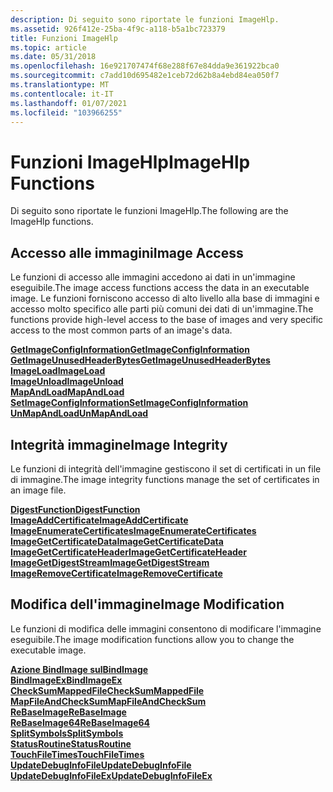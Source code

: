 ```yaml
---
description: Di seguito sono riportate le funzioni ImageHlp.
ms.assetid: 926f412e-25ba-4f9c-a118-b5a1bc723379
title: Funzioni ImageHlp
ms.topic: article
ms.date: 05/31/2018
ms.openlocfilehash: 16e921707474f68e288f67e84dda9e361922bca0
ms.sourcegitcommit: c7add10d695482e1ceb72d62b8a4ebd84ea050f7
ms.translationtype: MT
ms.contentlocale: it-IT
ms.lasthandoff: 01/07/2021
ms.locfileid: "103966255"
---
```

# <a name="imagehlp-functions"></a><span data-ttu-id="bc2ae-103">Funzioni ImageHlp</span><span class="sxs-lookup"><span data-stu-id="bc2ae-103">ImageHlp Functions</span></span>

<span data-ttu-id="bc2ae-104">Di seguito sono riportate le funzioni ImageHlp.</span><span class="sxs-lookup"><span data-stu-id="bc2ae-104">The following are the ImageHlp functions.</span></span>

## <a name="image-access"></a><span data-ttu-id="bc2ae-105">Accesso alle immagini</span><span class="sxs-lookup"><span data-stu-id="bc2ae-105">Image Access</span></span>

<span data-ttu-id="bc2ae-106">Le funzioni di accesso alle immagini accedono ai dati in un'immagine eseguibile.</span><span class="sxs-lookup"><span data-stu-id="bc2ae-106">The image access functions access the data in an executable image.</span></span> <span data-ttu-id="bc2ae-107">Le funzioni forniscono accesso di alto livello alla base di immagini e accesso molto specifico alle parti più comuni dei dati di un'immagine.</span><span class="sxs-lookup"><span data-stu-id="bc2ae-107">The functions provide high-level access to the base of images and very specific access to the most common parts of an image's data.</span></span>

<dl>

[<span data-ttu-id="bc2ae-108">**GetImageConfigInformation**</span><span class="sxs-lookup"><span data-stu-id="bc2ae-108">**GetImageConfigInformation**</span></span>](/windows/desktop/api/Imagehlp/nf-imagehlp-getimageconfiginformation)  
[<span data-ttu-id="bc2ae-109">**GetImageUnusedHeaderBytes**</span><span class="sxs-lookup"><span data-stu-id="bc2ae-109">**GetImageUnusedHeaderBytes**</span></span>](/windows/desktop/api/Imagehlp/nf-imagehlp-getimageunusedheaderbytes)  
[<span data-ttu-id="bc2ae-110">**ImageLoad**</span><span class="sxs-lookup"><span data-stu-id="bc2ae-110">**ImageLoad**</span></span>](/windows/desktop/api/Imagehlp/nf-imagehlp-imageload)  
[<span data-ttu-id="bc2ae-111">**ImageUnload**</span><span class="sxs-lookup"><span data-stu-id="bc2ae-111">**ImageUnload**</span></span>](/windows/desktop/api/Imagehlp/nf-imagehlp-imageunload)  
[<span data-ttu-id="bc2ae-112">**MapAndLoad**</span><span class="sxs-lookup"><span data-stu-id="bc2ae-112">**MapAndLoad**</span></span>](/windows/desktop/api/Imagehlp/nf-imagehlp-mapandload)  
[<span data-ttu-id="bc2ae-113">**SetImageConfigInformation**</span><span class="sxs-lookup"><span data-stu-id="bc2ae-113">**SetImageConfigInformation**</span></span>](/windows/desktop/api/Imagehlp/nf-imagehlp-setimageconfiginformation)  
[<span data-ttu-id="bc2ae-114">**UnMapAndLoad**</span><span class="sxs-lookup"><span data-stu-id="bc2ae-114">**UnMapAndLoad**</span></span>](/windows/desktop/api/Imagehlp/nf-imagehlp-unmapandload)  
</dl>

## <a name="image-integrity"></a><span data-ttu-id="bc2ae-115">Integrità immagine</span><span class="sxs-lookup"><span data-stu-id="bc2ae-115">Image Integrity</span></span>

<span data-ttu-id="bc2ae-116">Le funzioni di integrità dell'immagine gestiscono il set di certificati in un file di immagine.</span><span class="sxs-lookup"><span data-stu-id="bc2ae-116">The image integrity functions manage the set of certificates in an image file.</span></span>

<dl>

[<span data-ttu-id="bc2ae-117">**DigestFunction**</span><span class="sxs-lookup"><span data-stu-id="bc2ae-117">**DigestFunction**</span></span>](/windows/desktop/api/Imagehlp/nc-imagehlp-digest_function)  
[<span data-ttu-id="bc2ae-118">**ImageAddCertificate**</span><span class="sxs-lookup"><span data-stu-id="bc2ae-118">**ImageAddCertificate**</span></span>](/windows/desktop/api/Imagehlp/nf-imagehlp-imageaddcertificate)  
[<span data-ttu-id="bc2ae-119">**ImageEnumerateCertificates**</span><span class="sxs-lookup"><span data-stu-id="bc2ae-119">**ImageEnumerateCertificates**</span></span>](/windows/desktop/api/Imagehlp/nf-imagehlp-imageenumeratecertificates)  
[<span data-ttu-id="bc2ae-120">**ImageGetCertificateData**</span><span class="sxs-lookup"><span data-stu-id="bc2ae-120">**ImageGetCertificateData**</span></span>](/windows/desktop/api/Imagehlp/nf-imagehlp-imagegetcertificatedata)  
[<span data-ttu-id="bc2ae-121">**ImageGetCertificateHeader**</span><span class="sxs-lookup"><span data-stu-id="bc2ae-121">**ImageGetCertificateHeader**</span></span>](/windows/desktop/api/Imagehlp/nf-imagehlp-imagegetcertificateheader)  
[<span data-ttu-id="bc2ae-122">**ImageGetDigestStream**</span><span class="sxs-lookup"><span data-stu-id="bc2ae-122">**ImageGetDigestStream**</span></span>](/windows/desktop/api/Imagehlp/nf-imagehlp-imagegetdigeststream)  
[<span data-ttu-id="bc2ae-123">**ImageRemoveCertificate**</span><span class="sxs-lookup"><span data-stu-id="bc2ae-123">**ImageRemoveCertificate**</span></span>](/windows/desktop/api/Imagehlp/nf-imagehlp-imageremovecertificate)  
</dl>

## <a name="image-modification"></a><span data-ttu-id="bc2ae-124">Modifica dell'immagine</span><span class="sxs-lookup"><span data-stu-id="bc2ae-124">Image Modification</span></span>

<span data-ttu-id="bc2ae-125">Le funzioni di modifica delle immagini consentono di modificare l'immagine eseguibile.</span><span class="sxs-lookup"><span data-stu-id="bc2ae-125">The image modification functions allow you to change the executable image.</span></span>

<dl>

[<span data-ttu-id="bc2ae-126">**Azione BindImage sul**</span><span class="sxs-lookup"><span data-stu-id="bc2ae-126">**BindImage**</span></span>](/windows/desktop/api/Imagehlp/nf-imagehlp-bindimage)  
[<span data-ttu-id="bc2ae-127">**BindImageEx**</span><span class="sxs-lookup"><span data-stu-id="bc2ae-127">**BindImageEx**</span></span>](/windows/desktop/api/Imagehlp/nf-imagehlp-bindimageex)  
[<span data-ttu-id="bc2ae-128">**CheckSumMappedFile**</span><span class="sxs-lookup"><span data-stu-id="bc2ae-128">**CheckSumMappedFile**</span></span>](/windows/desktop/api/Imagehlp/nf-imagehlp-checksummappedfile)  
[<span data-ttu-id="bc2ae-129">**MapFileAndCheckSum**</span><span class="sxs-lookup"><span data-stu-id="bc2ae-129">**MapFileAndCheckSum**</span></span>](/windows/desktop/api/Imagehlp/nf-imagehlp-mapfileandchecksuma)  
[<span data-ttu-id="bc2ae-130">**ReBaseImage**</span><span class="sxs-lookup"><span data-stu-id="bc2ae-130">**ReBaseImage**</span></span>](/windows/desktop/api/Imagehlp/nf-imagehlp-rebaseimage)  
[<span data-ttu-id="bc2ae-131">**ReBaseImage64**</span><span class="sxs-lookup"><span data-stu-id="bc2ae-131">**ReBaseImage64**</span></span>](/windows/desktop/api/Imagehlp/nf-imagehlp-rebaseimage64)  
[<span data-ttu-id="bc2ae-132">**SplitSymbols**</span><span class="sxs-lookup"><span data-stu-id="bc2ae-132">**SplitSymbols**</span></span>](/windows/desktop/api/Imagehlp/nf-imagehlp-splitsymbols)  
[<span data-ttu-id="bc2ae-133">**StatusRoutine**</span><span class="sxs-lookup"><span data-stu-id="bc2ae-133">**StatusRoutine**</span></span>](/windows/desktop/api/Imagehlp/nc-imagehlp-pimagehlp_status_routine)  
[<span data-ttu-id="bc2ae-134">**TouchFileTimes**</span><span class="sxs-lookup"><span data-stu-id="bc2ae-134">**TouchFileTimes**</span></span>](/windows/desktop/api/Imagehlp/nf-imagehlp-touchfiletimes)  
[<span data-ttu-id="bc2ae-135">**UpdateDebugInfoFile**</span><span class="sxs-lookup"><span data-stu-id="bc2ae-135">**UpdateDebugInfoFile**</span></span>](/windows/desktop/api/Imagehlp/nf-imagehlp-updatedebuginfofile)  
[<span data-ttu-id="bc2ae-136">**UpdateDebugInfoFileEx**</span><span class="sxs-lookup"><span data-stu-id="bc2ae-136">**UpdateDebugInfoFileEx**</span></span>](/windows/desktop/api/Imagehlp/nf-imagehlp-updatedebuginfofileex)  
</dl>

 

 




